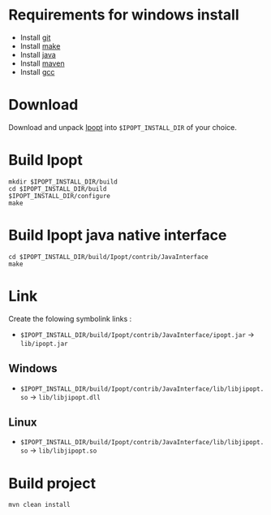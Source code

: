 # Requirements for windows install
+ Install [git](https://git-scm.com)
+ Install [make](http://gnuwin32.sourceforge.net/packages/make.htm)
+ Install [java](https://adoptopenjdk.net)
+ Install [maven](https://maven.apache.org)
+ Install [gcc](http://mingw-w64.org)

# Download
Download and unpack [Ipopt](https://www.coin-or.org/Ipopt/documentation/node10.html) into `$IPOPT_INSTALL_DIR` of your choice.

# Build Ipopt
```
mkdir $IPOPT_INSTALL_DIR/build
cd $IPOPT_INSTALL_DIR/build
$IPOPT_INSTALL_DIR/configure
make
```

# Build Ipopt java native interface
```
cd $IPOPT_INSTALL_DIR/build/Ipopt/contrib/JavaInterface
make
```

# Link 
Create the folowing symbolink links :
+ `$IPOPT_INSTALL_DIR/build/Ipopt/contrib/JavaInterface/ipopt.jar` -> `lib/ipopt.jar`

## Windows
+ `$IPOPT_INSTALL_DIR/build/Ipopt/contrib/JavaInterface/lib/libjipopt.so` -> `lib/libjipopt.dll`

## Linux
+ `$IPOPT_INSTALL_DIR/build/Ipopt/contrib/JavaInterface/lib/libjipopt.so` -> `lib/libjipopt.so`

# Build project
`mvn clean install`

